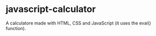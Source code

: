 # javascript-calculator
A calculatore made with HTML, CSS and JavaScript (it uses the eval() function).
